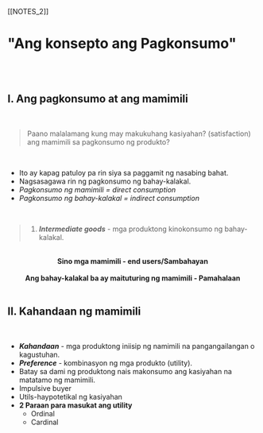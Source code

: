 [[NOTES_2]]

# "Ang konsepto ang Pagkonsumo"

<br><br>

## I. Ang pagkonsumo at ang mamimili

<br>

>    Paano malalamang kung may makukuhang kasiyahan? (satisfaction) ang mamimili sa pagkonsumo ng produkto?

<br>

- Ito ay kapag patuloy pa rin siya sa paggamit ng nasabing bahat.  
- Nagsasagawa rin ng pagkonsumo ng bahay-kalakal.  
- *Pagkonsumo ng mamimili = direct consumption*  
- *Pagkonsumo ng bahay-kalakal = indirect consumption*  

<br>

> 1. ***Intermediate goods*** - mga produktong kinokonsumo ng bahay-kalakal. 

<br>
<center><b>Sino mga mamimili - end users/Sambahayan</b></center><br>

<center><b>Ang bahay-kalakal ba ay maituturing ng mamimili - Pamahalaan</b></center><br>

## II. Kahandaan ng mamimili

<br>

- ***Kahandaan*** - mga produktong iniisip ng namimili na pangangailangan o kagustuhan.
- ***Preference*** - kombinasyon ng mga produkto (utility).
- Batay sa dami ng produktong nais makonsumo ang kasiyahan na matatamo ng mamimili.
- Impulsive buyer
- Utils-haypotetikal ng kasiyahan
- **2 Paraan para masukat ang utility**
	- Ordinal
	- Cardinal